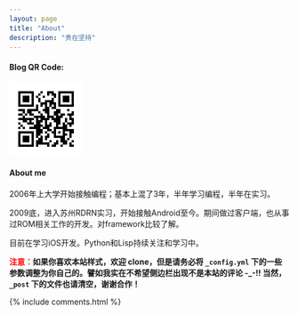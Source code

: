```yaml
---
layout: page
title: "About"
description: "贵在坚持"
---
```


#### Blog QR Code:

![Blog QR Code](/style/img/url.png "Blog QR Code")


#### About me

2006年上大学开始接触编程；基本上混了3年，半年学习编程，半年在实习。

2009底，进入苏州RDRN实习，开始接触Android至今。期间做过客户端，也从事过ROM相关工作的开发。对framework比较了解。

目前在学习iOS开发。Python和Lisp持续关注和学习中。

<strong><span style="color:red;">注意：</span>如果你喜欢本站样式，欢迎 clone，但是请务必将 `_config.yml` 下的一些参数调整为你自己的。譬如我实在不希望侧边栏出现不是本站的评论 -\_-!! 当然，`_post` 下的文件也请清空，谢谢合作！</strong>

{% include comments.html %}
